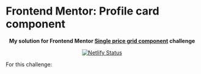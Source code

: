 # Frontend Mentor: Profile card component

<p align="center"><strong align="center">My solution for Frontend Mentor <a href="https://www.frontendmentor.io/challenges/single-price-grid-component-5ce41129d0ff452fec5abbbc">Single price grid component</a> challenge</strong></p>

<p align="center">
  <a href="https://app.netlify.com/sites/p1t1ch-fm-single-price-grid-component/deploys">
    <img
      src="https://api.netlify.com/api/v1/badges/ad026cd8-9174-4366-ab81-0c4e4a5f8701/deploy-status"
      alt="Netlify Status"
    />
  </a>
</p>

For this challenge:
